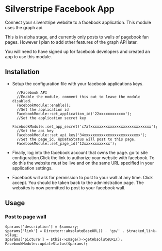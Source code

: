 Silverstripe Facebook App
=========================
Connect your silverstripe website to a facebook application. This module uses the graph api.

This is in alpha stage, and currently only posts to walls of pagebook fan pages. However I plan to add other features of the graph API later.

You will need to have signed up for facebook developers and created an app to use this module.

Installation
------------
* Setup the configuration file with your facebook applications keys. 

        //Facebook API
        //Enable the module, comment this out to leave the module disabled.
        FacebookModule::enable();
        //Set the application id
        FacebookModule::set_application_id('22xxxxxxxxxxxx');
        //Set the application secret key
        FacebookModule::set_app_secret('c7afxxxxxxxxxxxxxxxxxxxxxxxxxxxx');
        //Set the api key
        FacebookModule::set_api_key('34xxxxxxxxxxxxxxxxxxxxxxxxxx');
        //Set the page_id. upDateStatus will post to this page.
        FacebookModule::set_page_id('12xxxxxxxxxxxx');

* Finally, log into the facebook account that owns the page. go to site configuration.Click the link to authorize your website with facebook. To do this the website must be live and on the same URL specified in your application settings.

* Facebook will ask for permission to post to your wall at any time. Click accept. You should be taken back to the administration page. The websites is now permitted to post to your facebook wall.


Usage
-----

### Post to page wall

    $params['description'] = $summary;
    $params['link'] = Director::absoluteBaseURL() . 'go/' . $tracked_link->Slug;
    $params['picture'] = $this->Image()->getAbsoluteURL();
    FacebookModule::updateStatus($params);
